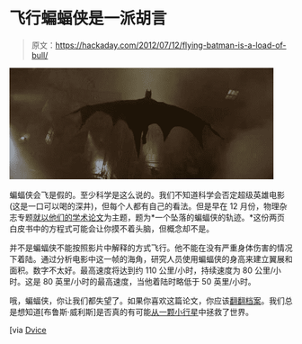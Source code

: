 # 飞行蝙蝠侠是一派胡言

> 原文：<https://hackaday.com/2012/07/12/flying-batman-is-a-load-of-bull/>

![](img/88727324084817082667ad11872a3b24.png "flying-batman-is-bull")

蝙蝠侠会飞是假的。至少科学是这么说的。我们不知道科学会否定超级英雄电影(这是一口可以喝的深井)，但每个人都有自己的看法。但是早在 12 月份，物理杂志专题[就以他们的学术论文](https://physics.le.ac.uk/journals/index.php/pst/article/view/484/289)为主题，题为*一个坠落的蝙蝠侠的轨迹。*这份两页白皮书中的方程式可能会让你摸不着头脑，但概念却不是。

并不是蝙蝠侠不能按照影片中解释的方式飞行。他不能在没有严重身体伤害的情况下着陆。通过分析电影中这一帧的海角，研究人员使用蝙蝠侠的身高来建立翼展和面积。数字不太好。最高速度将达到约 110 公里/小时，持续速度为 80 公里/小时。这是 80 英里/小时的最高速度，当他着陆时略低于 50 英里/小时。

哦，蝙蝠侠，你让我们都失望了。如果你喜欢这篇论文，你应该[翻翻档案](https://physics.le.ac.uk/journals/index.php/pst/issue/archive)。我们总是想知道[布鲁斯·威利斯]是否真的有可能[从一颗小行星](https://physics.le.ac.uk/journals/index.php/pst/article/view/390)中拯救了世界。

[via [Dvice](http://dvice.com/archives/2012/07/physics-proves.php)